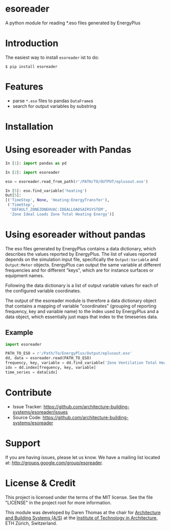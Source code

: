 esoreader
=========

A python module for reading *.eso files generated by EnergyPlus

# Introduction

The easiest way to install `esoreader` ist to do:

```
$ pip install esoreader
```

# Features

- parse `*.eso` files to pandas `DataFrame`s
- search for output variables by substring

# Installation


# Using esoreader with Pandas

```python
In [1]: import pandas as pd

In [2]: import esoreader

eso = esoreader.read_from_path(r'/PATH/TO/OUTPUT/eplusout.eso')

In [5]: eso.find_variable('heating')
Out[5]:
[('TimeStep', None, 'Heating:EnergyTransfer'),
 ('TimeStep',
  'DEFAULT_ZONEZONEHVAC:IDEALLOADSAIRSYSTEM',
  'Zone Ideal Loads Zone Total Heating Energy')]
```


# Using esoreader without pandas

The eso files generated by EnergyPlus contains a data dictionary, which
describes the values reported by EnergyPlus. The list of values reported
depends on the simulation input file, specifically the `Output:Variable` and
`Output:Meter` objects.  EnergyPlus can output the same variable at different
frequencies and for different "keys", which are for instance surfaces or
equipment names.

Following the data dictionary is a list of output variable values for each of the configured
variable coordinates.

The output of the esoreader module is therefore a data dictionary object that contains
a mapping of variable "coordinates" (grouping of reporting frequency, key and variable name)
to the index used by EnergyPlus and a data object, which essentially just maps that index to
the timeseries data.

## Example

```python
import esoreader

PATH_TO_ESO = r'/Path/To/EnergyPlus/Output/eplusout.eso'
dd, data = esoreader.read(PATH_TO_ESO)
frequency, key, variable = dd.find_variable('Zone Ventilation Total Heat Loss Energy')[0]
idx = dd.index[frequency, key, variable]
time_series = data[idx]
```

# Contribute

- Issue Tracker: https://github.com/architecture-building-systems/esoreader/issues
- Source Code: https://github.com/architecture-building-systems/esoreader

# Support

If you are having issues, please let us know. 
We have a mailing list located at: http://groups.google.com/group/esoreader.

# License & Credit

This project is licensed under the terms of the MIT license. See the file
"LICENSE" in the project root for more information.

This module was developed by Daren Thomas at the chair for
[Architecture and Building Systems (A/S)](http://systems.arch.ethz.ch) at the [Institute of Technology in
Architecture](http://ita.arch.ethz.ch), ETH Zürich, Switzerland.

